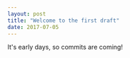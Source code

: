 ```yaml
---
layout: post
title: "Welcome to the first draft"
date: 2017-07-05
---
```


It's early days, so commits are coming!
